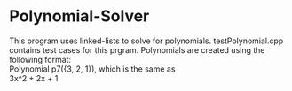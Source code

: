 # Polynomial-Solver
This program uses linked-lists to solve for polynomials. testPolynomial.cpp contains test cases for this prgram. Polynomials are created using the following format:  
Polynomial p7({3, 2, 1}), which is the same as  
3x^2 + 2x + 1

